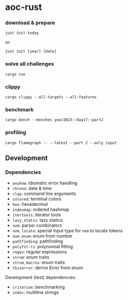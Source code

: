 # aoc-rust

### download & prepare

```shell
just init-today
```

or:

```shell
just init [year] [date]
```

### solve all challenges

```shell
cargo run
```

### clippy

```shell
cargo clippy --all-targets --all-features
```

### benchmark

```shell
cargo bench --benches year2023::day17::part2
```

### profiling

```shell
cargo flamegraph -- --latest --part 2 --only input
```

## Development

### Dependencies

- `anyhow`: idiomatic error handling
- `chrono`: date & time
- `clap`: command line arguments
- `colored`: terminal colors
- `hex`: hexadecimal
- `indexmap`: ordered hashmap
- `itertools`: iterator tools
- `lazy_static`: lazy statics
- `nom`: parser combinators
- `nom_locate`: special input type for `nom` to locate tokens
- `num_enum`: enum from number
- `pathfinding`: pathfinding
- `polyfit-rs`: polynomial fitting
- `regex`: regular expressions
- `strum`: enum traits
- `strum_macros`: enum traits
- `thiserror`: derive Error from enum

Development (test) dependencies:

- `criterion`: benchmarking
- `indoc`: multiline strings